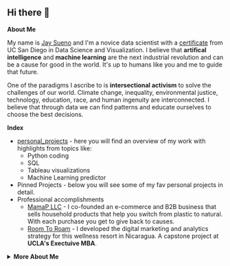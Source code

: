 ## Hi there 👋 

<summary><strong>About Me</strong></summary>

My name is [Jay Sueno](https://www.linkedin.com/in/jaysueno) and I'm a novice data scientist with a [certificate](https://bootcamp.extension.ucsd.edu/data/) from UC San Diego in Data Science and Visualization. I believe that <strong>artifical intelligence</strong> and <strong>machine learning</strong> are the next industrial revolution and can be a cause for good in the world. It's up to humans like you and me to guide that future. 

One of the paradigms I ascribe to is <strong>intersectional activism</strong> to solve the challenges of our world. Climate change, inequality, environmental justice, technology, education, race, and human ingenuity are interconnected. I believe that through data we can find patterns and educate ourselves to choose the best decisions. 

<summary><strong>Index</strong></summary>

- [personal_projects](https://github.com/jaysueno/personal_projects) - here you will find an overview of my work with highlights from topics like:
    - Python coding
    - SQL
    - Tableau visualizations
    - Machine Learning predictor
- Pinned Projects - below you will see some of my fav personal projects in detail. 
- Professional accomplishments
    - [MamaP LLC](https://mamap.life) - I co-founded an e-commerce and B2B business that sells household products that help you switch from plastic to natural. With each purchase you get to give back to causes.
    - [Room To Roam](https://www.room-roam.com) - I developed the digital marketing and analytics strategy for this wellness resort in Nicaragua. A capstone project at <strong>UCLA's Exectuive MBA</strong>.


<details>
    
<summary><strong>More About Me</strong></summary>

- 🔭 I’m currently applying to jobs in Data Science, Machine Learning, Data Analytics, and Project Management. If you are looking for a hardworking team member, look no further!
- 🌱 I’m currently enrolled in Stanford's [Machine Learning Certificate](https://www.coursera.org/learn/machine-learning) by Andrew Ng
- 💬 Ask me about intersectional activism
- 📫 How to reach me: www.linkedin.com/in/jaysueno
- 😄 Pronouns: he/him
- ⚡ Fun fact: I've surfed in 6 countries
- 📸 Instagram: [@jay_sueno](https://www.instagram.com/jay_sueno) 
</details>
